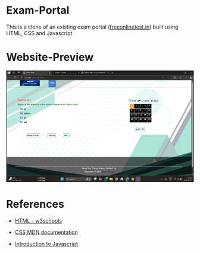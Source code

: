 # Exam-Portal

This is a clone of an existing exam portal ([freeonlinetest.in](https://www.freeonlinetest.in/)) built using HTML, CSS and Javascript

# Website-Preview

<img src="website1.png" alt="" height="300" width="650"/>

# References

- [HTML - w3schools](https://www.w3schools.com/html/)

- [CSS MDN documentation](https://developer.mozilla.org/en-US/docs/Web/CSS)

- [Introduction to Javascript](https://javascript.info/intro)
